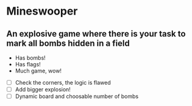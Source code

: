 # Mineswooper
## An explosive game where there is your task to mark all bombs hidden in a field
- Has bombs!
- Has flags!
- Much game, wow!

- [ ] Check the corners, the logic is flawed
- [ ] Add bigger explosion!
- [ ] Dynamic board and choosable number of bombs 
